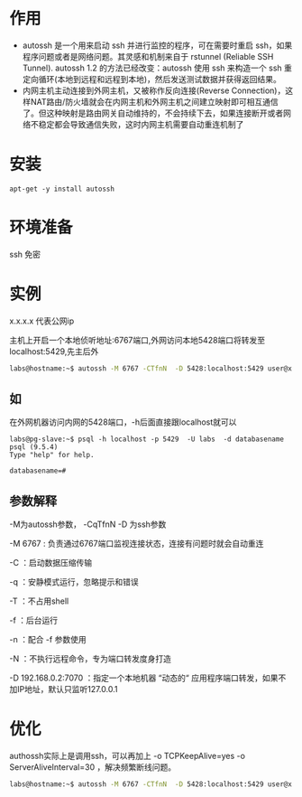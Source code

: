 # 作用

- autossh 是一个用来启动 ssh 并进行监控的程序，可在需要时重启 ssh，如果程序问题或者是网络问题。其灵感和机制来自于 rstunnel (Reliable SSH Tunnel). autossh 1.2 的方法已经改变：autossh 使用 ssh 来构造一个 ssh 重定向循环(本地到远程和远程到本地)，然后发送测试数据并获得返回结果。
- 内网主机主动连接到外网主机，又被称作反向连接(Reverse Connection)，这样NAT路由/防火墙就会在内网主机和外网主机之间建立映射即可相互通信了。但这种映射是路由网关自动维持的，不会持续下去，如果连接断开或者网络不稳定都会导致通信失败，这时内网主机需要自动重连机制了



# 安装

```
apt-get -y install autossh
```



# 环境准备

ssh 免密

# 实例



x.x.x.x 代表公网ip



主机上开启一个本地侦听地址:6767端口,外网访问本地5428端口将转发至localhost:5429,先主后外

```bash
labs@hostname:~$ autossh -M 6767 -CTfnN  -D 5428:localhost:5429 user@x.x.x.x  -p 22
```

## 如

在外网机器访问内网的5428端口，-h后面直接跟localhost就可以

```
labs@pg-slave:~$ psql -h localhost -p 5429  -U labs  -d databasename
psql (9.5.4)
Type "help" for help.

databasename=#
```



## 参数解释

-M为autossh参数， -CqTfnN -D 为ssh参数

-M 6767 : 负责通过6767端口监视连接状态，连接有问题时就会自动重连

-C ：启动数据压缩传输

-q ：安静模式运行，忽略提示和错误

-T ：不占用shell

-f ：后台运行

-n ：配合 -f 参数使用

-N ：不执行远程命令，专为端口转发度身打造

-D 192.168.0.2:7070 ：指定一个本地机器 “动态的“ 应用程序端口转发，如果不加IP地址，默认只监听127.0.0.1



# 优化

authossh实际上是调用ssh，可以再加上 -o TCPKeepAlive=yes -o ServerAliveInterval=30 ，解决频繁断线问题。

```bash
labs@hostname:~$ autossh -M 6767 -CTfnN  -D 5428:localhost:5429 user@x.x.x.x  -p 22  -f AUTOSSH_POLL  86400 -o TCPKeepAlive=yes -o ServerAliveInterval=30
```

